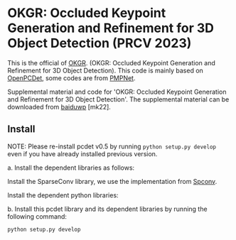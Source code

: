 # OKGR: Occluded Keypoint Generation and Refinement for 3D Object Detection (PRCV 2023)
This is the official of [OKGR](https://github.com/Mingqj/OKGR/). (OKGR: Occluded Keypoint Generation and Refinement for 3D Object Detection). This code is mainly based on [OpenPCDet](https://github.com/open-mmlab/OpenPCDet), some codes are from [PMPNet](https://github.com/diviswen/PMP-Net).

Supplemental material and code for 'OKGR: Occluded Keypoint Generation and Refinement for 3D Object Detection'.
The supplemental material can be downloaded from [baiduwp](https://pan.baidu.com/s/18wt2LT4dgXg8pa0zYded-w) [mk22].

## Install
NOTE: Please re-install pcdet v0.5 by running `python setup.py develop` even if you have already installed previous version.

a. Install the dependent libraries as follows: 

Install the SparseConv library, we use the implementation from [Spconv](https://github.com/traveller59/spconv).

Install the dependent python libraries: 

[comment]: <> (pip install -r requirements.txt )

b. Install this pcdet library and its dependent libraries by running the following command:
```shell
python setup.py develop
```
